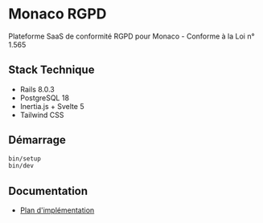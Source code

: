 # Monaco RGPD

Plateforme SaaS de conformité RGPD pour Monaco - Conforme à la Loi n° 1.565

## Stack Technique

- Rails 8.0.3
- PostgreSQL 18
- Inertia.js + Svelte 5
- Tailwind CSS

## Démarrage

```bash
bin/setup
bin/dev
```

## Documentation

- [Plan d'implémentation](docs/plans/2025-10-14-monaco-rgpd-mvp.md)
